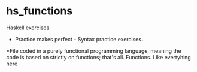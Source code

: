 # hs_functions
Haskell exercises
- Practice makes perfect -
Syntax practice exercises.

*File coded in a purely functional programming language, meaning the code is based on strictly on functions; that's all. Functions. Like evertyhing here

